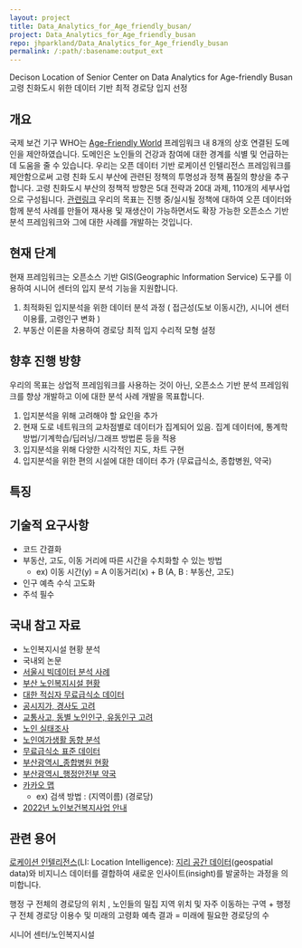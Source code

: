 ```yaml
---
layout: project
title: Data_Analytics_for_Age_friendly_busan/
project: Data_Analytics_for_Age_friendly_busan
repo: jhparkland/Data_Analytics_for_Age_friendly_busan
permalink: /:path/:basename:output_ext
---
```



Decison Location of Senior Center on Data Analytics for Age-friendly Busan
고령 친화도시 위한 데이터 기반 최적 경로당 입지 선정 


## 개요
국제 보건 기구 WHO는 [Age-Friendly World](https://extranet.who.int/agefriendlyworld/age-friendly-cities-framework/) 프레임워크 내 8개의 상호 연결된 도메인을 제안하였습니다. 도메인은 노인들의 건강과 참여에 대한 경계를 식별 및 언급하는 데 도움을 줄 수 있습니다. 우리는 오픈 데이터 기반 로케이션 인텔리전스 프레임워크를 제안함으로써 고령 친화 도시 부산에 관련된 정책의 투명성과 정책 품질의 향상을 추구합니다. 고령 친화도시 부산의 정책적 방향은 5대 전략과 20대 과제, 110개의 세부사업으로 구성됩니다. [관련링크](http://afc.bswdi.re.kr/Main.do) 우리의 목표는 진행 중/실시될 정책에 대하여 오픈 데이터와 함께 분석 사례를 만들어 재사용 및 재생산이 가능하면서도 확장 가능한 오픈소스 기반 분석 프레임워크와 그에 대한 사례를 개발하는 것입니다.


## 현재 단계
현재 프레임워크는 오픈소스 기반 GIS(Geographic Information Service) 도구를 이용하여 시니어 센터의 입지 분석 기능을 지원합니다. 
1. 최적화된 입지분석을 위한 데이터 분석 과정 ( 접근성(도보 이동시간), 시니어 센터 이용률, 고령인구 변화 )
2. 부동산 이론을 차용하여 경로당 최적 입지 수리적 모형 설정

## 향후 진행 방향
우리의 목표는 상업적 프레임워크를 사용하는 것이 아닌, 오픈소스 기반 분석 프레임워크를 향상 개발하고 이에 대한 분석 사례 개발을 목표합니다.
1. 입지분석을 위해 고려해야 할 요인을 추가
2. 현재 도로 네트워크의 교차점별로 데이터가 집계되어 있음. 집계 데이터에, 통계학 방법/기계학습/딥러닝/그래프 방법론 등을 적용
3. 입지분석을 위해 다양한 시각적인 지도, 차트 구현
4. 입지분석을 위한 편의 시설에 대한 데이터 추가 (무료급식소, 종합병원, 약국)


## 특징

## 기술적 요구사항
- 코드 간결화
- 부동산, 고도, 이동 거리에 따른 시간을 수치화할 수 있는 방법 
  - ex) 이동 시간(y) = A 이동거리(x) + B (A, B : 부동산, 고도)
- 인구 예측 수식 고도화
- 주석 필수

## 국내 참고 자료
- 노인복지시설 현황 분석
- 국내외 논문
- [서울시 빅데이터 분석 사례](https://github.com/pwjdgus/Data_Analytics_for_Age_friendly_busan/blob/main/%EC%B0%B8%EA%B3%A0%EC%9E%90%EB%A3%8C/%EC%84%9C%EC%9A%B8%EC%8B%9C%20%EB%85%B8%EC%9D%B8%EC%97%AC%EA%B0%80%EB%B3%B5%EC%A7%80%EC%8B%9C%EC%84%A4%20%EC%9E%85%EC%A7%80%20%EB%B6%84%EC%84%9D.pdf)
- [부산 노인복지시설 현황](http://www.busansenior.or.kr/04find/01.php)
- [대한 적십자 무료급식소 데이터](https://www.data.go.kr/data/15089276/fileData.do)
- [공시지가, 경사도 고려](https://github.com/pwjdgus/Data_Analytics_for_Age_friendly_busan/blob/main/%EC%B0%B8%EA%B3%A0%EC%9E%90%EB%A3%8C/%EA%B3%B5%EC%8B%9C%EC%A7%80%EA%B0%80%2C%20%EA%B2%BD%EC%82%AC%EB%8F%84%20%EA%B3%A0%EB%A0%A4.pdf)
- [교통사고, 동별 노인인구, 유동인구 고려](https://github.com/pwjdgus/Data_Analytics_for_Age_friendly_busan/blob/main/%EC%B0%B8%EA%B3%A0%EC%9E%90%EB%A3%8C/%EA%B5%90%ED%86%B5%EC%82%AC%EA%B3%A0%2C%20%EB%8F%99%EB%B3%84%20%EB%85%B8%EC%9D%B8%EC%9D%B8%EA%B5%AC%2C%20%EC%9C%A0%EB%8F%99%EC%9D%B8%EA%B5%AC%20%EA%B3%A0%EB%A0%A4.pdf)
- [노인 실태조사](https://github.com/pwjdgus/Data_Analytics_for_Age_friendly_busan/blob/main/%EC%B0%B8%EA%B3%A0%EC%9E%90%EB%A3%8C/2020%EB%85%84%EB%8F%84_%EB%85%B8%EC%9D%B8%EC%8B%A4%ED%83%9C%EC%A1%B0%EC%82%AC_%EB%B3%B4%EA%B3%A0%EC%84%9C.pdf)
- [노인여가생활 동향 분석](https://github.com/pwjdgus/Data_Analytics_for_Age_friendly_busan/blob/main/%EC%B0%B8%EA%B3%A0%EC%9E%90%EB%A3%8C/%EC%A0%95%EB%B3%B4%ED%99%94%EC%97%90%20%EB%94%B0%EB%A5%B8%20%EB%85%B8%EC%9D%B8%EC%9D%B8%EA%B5%AC%20%EC%97%AC%EA%B0%80%EC%83%9D%ED%99%9C%20%EB%8F%99%ED%96%A5.pdf)
- [무료급식소 표준 데이터](https://www.data.go.kr/data/15013107/standard.do)
- [부산광역시_종합병원 현황](https://www.data.go.kr/data/15083386/fileData.do)
- [부산광역시_행정안전부 약국](https://www.data.go.kr/data/15045036/fileData.do)
- [카카오 맵](https://map.kakao.com/)
  - ex) 검색 방법 : (지역이름) (경로당)
- [2022년 노인보건복지사업 안내](http://www.mohw.go.kr/react/jb/sjb030301vw.jsp)

## 관련 용어

[로케이션 인텔리전스](https://www.esri.com/en-us/location-intelligence)(LI: Location Intelligence): [지리 공간 데이터](https://www.ibm.com/topics/geospatial-data)(geospatial data)와 비지니스 데이터를 결합하여 새로운 인사이트(insight)를 발굴하는 과정을 의미합니다.

  행정 구 전체의 경로당의 위치 , 노인들의 밀집 지역 위치 및 자주 이동하는 구역 + 행정 구 전체 경로당 이용수 및 미래의 고령화 예측 결과 
  = 미래에 필요한 경로당의 수

시니어 센터/노인복지시설

